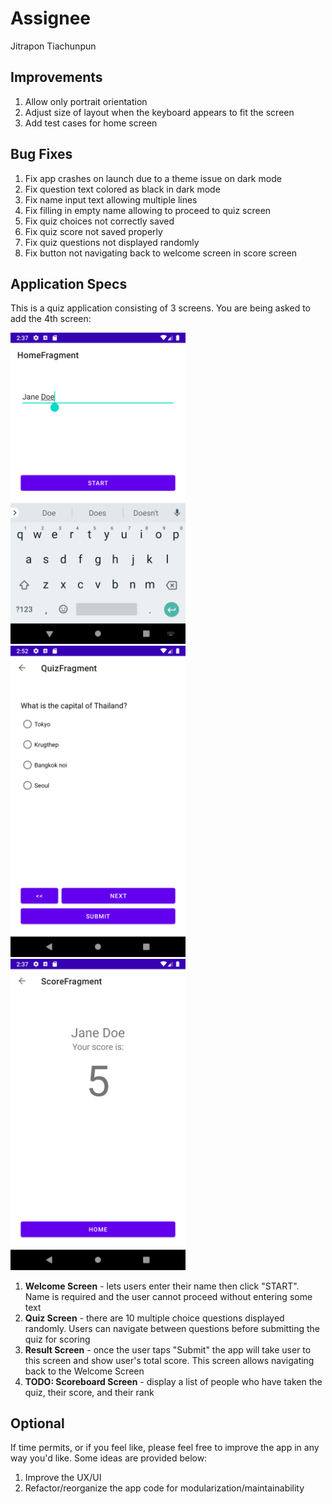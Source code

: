 # Assignee

Jitrapon Tiachunpun

## Improvements

1. Allow only portrait orientation
2. Adjust size of layout when the keyboard appears to fit the screen
3. Add test cases for home screen

## Bug Fixes

1. Fix app crashes on launch due to a theme issue on dark mode
2. Fix question text colored as black in dark mode
3. Fix name input text allowing multiple lines
4. Fix filling in empty name allowing to proceed to quiz screen
5. Fix quiz choices not correctly saved
6. Fix quiz score not saved properly
7. Fix quiz questions not displayed randomly
8. Fix button not navigating back to welcome screen in score screen

## Application Specs

This is a quiz application consisting of 3 screens. You are being asked to add the 4th screen:

<img src="./screenshot/screenshot_welcome_screen.png" width="280"><img src="./screenshot/screenshot_quiz_screen.png" width="280"><img src="./screenshot/screenshot_result_screen.png" width="280">

1. **Welcome Screen** - lets users enter their name then click "START". Name
   is required and the user cannot proceed without entering some text
2. **Quiz Screen** - there are 10 multiple choice questions displayed randomly.
   Users can navigate between questions before submitting the quiz for scoring
3. **Result Screen** - once the user taps "Submit" the app will take user to this
   screen and show user's total score. This screen allows navigating back to the
   Welcome Screen
4. **TODO: Scoreboard Screen** - display a list of people who have taken the quiz, their score, and
   their rank

## Optional

If time permits, or if you feel like, please feel free to improve the app in any way you'd like. Some
ideas are provided below:

1. Improve the UX/UI
1. Refactor/reorganize the app code for modularization/maintainability
